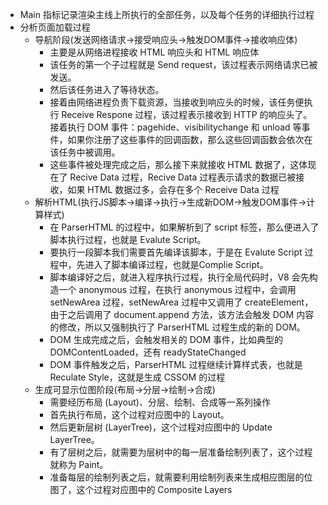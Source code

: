 - Main 指标记录渲染主线上所执行的全部任务，以及每个任务的详细执行过程
- 分析页面加载过程
	- 导航阶段(发送网络请求->接受响应头->触发DOM事件->接收响应体)
		- 主要是从网络进程接收 HTML 响应头和 HTML 响应体
		- 该任务的第一个子过程就是 Send request，该过程表示网络请求已被发送。
		- 然后该任务进入了等待状态。
		- 接着由网络进程负责下载资源，当接收到响应头的时候，该任务便执行 Receive Respone 过程，该过程表示接收到 HTTP 的响应头了。接着执行 DOM 事件：pagehide、visibilitychange 和 unload 等事件，如果你注册了这些事件的回调函数，那么这些回调函数会依次在该任务中被调用。
		- 这些事件被处理完成之后，那么接下来就接收 HTML 数据了，这体现在了 Recive Data 过程，Recive Data 过程表示请求的数据已被接收，如果 HTML 数据过多，会存在多个 Receive Data 过程
	- 解析HTML(执行JS脚本->编译->执行->生成新DOM->触发DOM事件->计算样式)
		- 在 ParserHTML 的过程中，如果解析到了 script 标签，那么便进入了脚本执行过程，也就是 Evalute Script。
		- 要执行一段脚本我们需要首先编译该脚本，于是在 Evalute Script 过程中，先进入了脚本编译过程，也就是Complie Script。
		- 脚本编译好之后，就进入程序执行过程，执行全局代码时，V8 会先构造一个 anonymous 过程，在执行 anonymous 过程中，会调用 setNewArea 过程，setNewArea 过程中又调用了 createElement，由于之后调用了 document.append 方法，该方法会触发 DOM 内容的修改，所以又强制执行了 ParserHTML 过程生成的新的 DOM。
		- DOM 生成完成之后，会触发相关的 DOM 事件，比如典型的 DOMContentLoaded，还有 readyStateChanged
		- DOM 事件触发之后，ParserHTML 过程继续计算样式表，也就是 Reculate Style，这就是生成 CSSOM 的过程
	- 生成可显示位图阶段(布局->分层->绘制->合成)
		- 需要经历布局 (Layout)、分层、绘制、合成等一系列操作
		- 首先执行布局，这个过程对应图中的 Layout。
		- 然后更新层树 (LayerTree)，这个过程对应图中的 Update LayerTree。
		- 有了层树之后，就需要为层树中的每一层准备绘制列表了，这个过程就称为 Paint。
		- 准备每层的绘制列表之后，就需要利用绘制列表来生成相应图层的位图了，这个过程对应图中的 Composite Layers